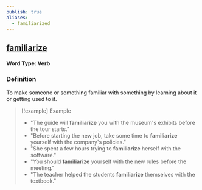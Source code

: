 ```yaml
---
publish: true
aliases:
  - familiarized
---
```


## [familiarize](https://dictionary.cambridge.org/dictionary/english/familiarize)
#### Word Type: Verb

### Definition
To make someone or something familiar with something by learning about it or getting used to it.

> [!example] Example
> 
> - "The guide will **familiarize** you with the museum's exhibits before the tour starts."
> - "Before starting the new job, take some time to **familiarize** yourself with the company's policies."
> - "She spent a few hours trying to **familiarize** herself with the software."
> - "You should **familiarize** yourself with the new rules before the meeting."
> - "The teacher helped the students **familiarize** themselves with the textbook."